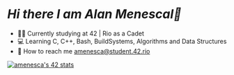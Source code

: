 # ***Hi there I am Alan Menescal👋***
- 👨‍💻 Currently studying at 42 | Rio as a Cadet 
- 💻 Learning C, C++, Bash, BuildSystems, Algorithms and Data Structures 
- 📧 How to reach me amenesca@student.42.rio

[![amenesca's 42 stats](https://badge42.vercel.app/api/v2/cl4mzk6kp001109i3vjrywrb2/stats?cursusId=21&coalitionId=undefined)](https://github.com/JaeSeoKim/badge42)
